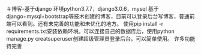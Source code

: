 ＃博客-基于django
环境python3.7.7，django3.0.6，mysql
基于django+mysql+bootstrap等技术创建的博客，目前可以登录后台写博客，普通前端可以看到。还有未完善的功能和未优化的地方。
使用pip install -r requirements.txt安装依赖环境。可以连接自己的数据库后，使用python manage.py creatsuperuser创建超级管理员登录后台，可以简单使用。
许多功能待完善


